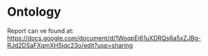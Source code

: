 # Ontology

Report can ve found at: 
  https://docs.google.com/document/d/1WoqpEj61uXDRQs6a5xZJBg-RJd2DSaFXqmXH5jqc23o/edit?usp=sharing
